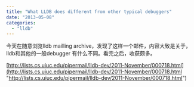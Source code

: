 ```yaml
---
title: "What LLDB does different from other typical debuggers"
date: "2013-05-08"
categories: 
  - "lldb"
---
```


今天在随意浏览lldb mailling archive，发现了这样一个邮件，内容大致是关于，lldb和其他的一般debugger 有什么不同。看完之后，收获颇多。

[http://lists.cs.uiuc.edu/pipermail/lldb-dev/2011-November/000718.html](http://lists.cs.uiuc.edu/pipermail/lldb-dev/2011-November/000718.html "http://lists.cs.uiuc.edu/pipermail/lldb-dev/2011-November/000718.html")
